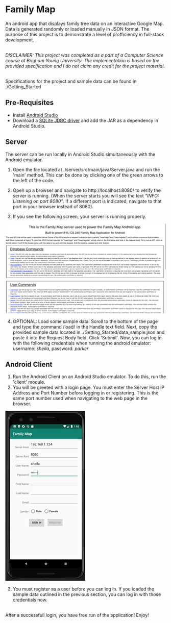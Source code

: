 # Family Map

An android app that displays family tree data on an interactive Google Map.
Data is generated randomly or loaded manually in JSON format. The purpose
of this project is to demonstrate a level of profficiency in full-stack development.

<br>
<i>DISCLAIMER: This project was completed as a part of a Computer Science course at Brigham Young University.
The implementation is based on the provided specification and I do not claim any credit for the project material.</i>
<br><br>

Specifications for the project and sample data can be found in ./Getting_Started

## Pre-Requisites
* Install [Android Studio](https://developer.android.com/studio/?gclid=CjwKCAjwvtX0BRAFEiwAGWJyZBN9KQx6_oF0RENjrMMa0yMxHRySpHMvjteQVWSlC34toDA5xPVVURoCxlkQAvD_BwE&gclsrc=aw.ds)
* Download a [SQLite JDBC driver](https://bitbucket.org/xerial/sqlite-jdbc/downloads/) and add the JAR as a dependency in Android Studio.

## Server

The server can be run locally in Android Studio simultaneously with the Android emulator.

1. Open the file located at ./server/src/main/java/Server.java and run the 'main' method.
  This can be done by clicking one of the green arrows to the left of the code.

2. Open up a browser and navigate to http://localhost:8080/ to verify the server is running. 
(When the server starts you will see the text <i>"INFO: Listening on port 8080"</i>.
If a different port is indicated, navigate to that port in your browser instead
of 8080).

3. If you see the following screen, your server is running properly.

<img src="assets/web_page.png" alt="Web Page" width="700"/>

4. OPTIONAL: Load some sample data. Scroll to the bottom of the page and type the command /load/
in the Handle text field. Next, copy the provided sample data located in ./Getting_Started/data_sample.json 
and paste it into the Request Body field. Click 'Submit'. Now, you can log in with the following credentials
when running the android emulator: username: <i>sheila</i>, password: <i>parker</i>

## Android Client
1. Run the Android Client on an Android Studio emulator. To do this, run the 'client' module.
2. You will be greeted with a login page. You must enter the Server Host IP Address and Port
Number before logging in or registering. This is the same port number used when navigating to the
web page in the browser.

<img src="assets/login_page.png" alt="Login Page" width="250"/>

3. You must register as a user before you can log in. If you loaded the sample data outlined in the previous
section, you can log in with those credentials now.
<br>
After a successfull login, you have free run of the application! Enjoy!

